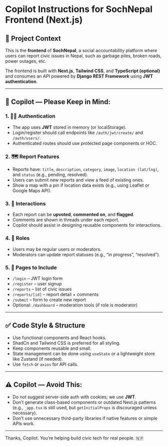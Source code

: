 # Copilot Instructions for SochNepal Frontend (Next.js)

## 📘 Project Context

This is the **frontend** of **SochNepal**, a social accountability platform where users can report civic issues in Nepal, such as garbage piles, broken roads, power outages, etc.

The frontend is built with **Next.js**, **Tailwind CSS**, and **TypeScript (optional)** and consumes an API powered by **Django REST Framework** using **JWT authentication**.

---

## 🧠 Copilot — Please Keep in Mind:

### 1. 🧑‍💻 Authentication

-   The app uses **JWT** stored in memory (or localStorage).
-   Login/register should call endpoints like `/auth/jwt/create/` and `/auth/users/`.
-   Authenticated routes should use protected page components or HOC.

### 2. 🗺 Report Features

-   Reports have: `title`, `description`, `category`, `image`, `location (lat/lng)`, and `status` (e.g., pending, resolved).
-   Users can submit new reports and view a feed of existing ones.
-   Show a map with a pin if location data exists (e.g., using Leaflet or Google Maps API).

### 3. 💬 Interactions

-   Each report can be **upvoted**, **commented on**, and **flagged**.
-   Comments are shown in threads under each report.
-   Copilot should assist in designing reusable components for interactions.

### 4. 👥 Roles

-   Users may be regular users or moderators.
-   Moderators can update report statuses (e.g., “in progress”, “resolved”).

### 5. 🧩 Pages to Include

-   `/login` – JWT login form
-   `/register` – user signup
-   `/reports` – list of civic issues
-   `/reports/[id]` – report detail + comments
-   `/submit` – form to create new report
-   Optional: `/dashboard` – moderation tools (if role is moderator)

---

## ✅ Code Style & Structure

-   Use functional components and React hooks.
-   ShadCn and Tailwind CSS is preferred for all styling.
-   Keep components reusable and small.
-   State management can be done using `useState` or a lightweight store like Zustand (if needed).
-   Use `fetch` or `axios` for API calls.

---

## ⚠️ Copilot — Avoid This:

-   Do not suggest server-side auth with cookies; we use **JWT**.
-   Don’t generate class-based components or outdated Next.js patterns (e.g., `_app.tsx` is still used, but `getInitialProps` is discouraged unless necessary).
-   Don’t use unnecessary third-party libraries if native features or simple APIs work.

---

Thanks, Copilot. You’re helping build civic tech for real people. 🇳🇵
